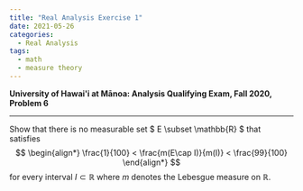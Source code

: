 ```yaml
---
title: "Real Analysis Exercise 1"
date: 2021-05-26
categories:
  - Real Analysis
tags:
  - math
  - measure theory
---
```


**University of Hawai'i at Mānoa: Analysis Qualifying Exam, Fall 2020, Problem 6**

---

Show that there is no measurable set $ E \subset \mathbb{R} $ that satisfies
$$
 \begin{align*}
  \frac{1}{100} < \frac{m(E\cap I)}{m(I)} < \frac{99}{100}
 \end{align*}
$$
for every interval $I\subset \mathbb{R}$ where $m$ denotes the Lebesgue measure on $\mathbb{R}$.
